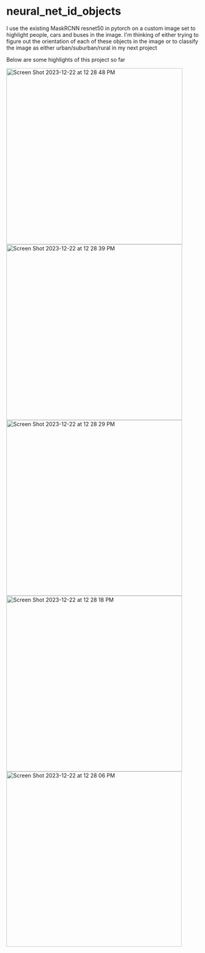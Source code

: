 # neural_net_id_objects
I use the existing MaskRCNN resnet50 in pytorch on a custom image set to highlight people, cars and buses in the image. I'm thinking of either trying to figure out the orientation of each of these objects in the image or to classify the image as either urban/suburban/rural in my next project

Below are some highlights of this project so far

<img width="460" alt="Screen Shot 2023-12-22 at 12 28 48 PM" src="https://github.com/bpkucsb/neural_net_id_objects/assets/13769127/b7f8b956-d05f-4423-9180-97c46162b7f3">

<img width="459" alt="Screen Shot 2023-12-22 at 12 28 39 PM" src="https://github.com/bpkucsb/neural_net_id_objects/assets/13769127/d133c641-4bfe-40ed-9200-0f21d86de6d4">

<img width="459" alt="Screen Shot 2023-12-22 at 12 28 29 PM" src="https://github.com/bpkucsb/neural_net_id_objects/assets/13769127/4b9e4a3b-a049-4c19-8edf-90072e518f4d">

<img width="459" alt="Screen Shot 2023-12-22 at 12 28 18 PM" src="https://github.com/bpkucsb/neural_net_id_objects/assets/13769127/6a683909-4b8a-432e-a57d-83cf18dd7eb2">

<img width="458" alt="Screen Shot 2023-12-22 at 12 28 06 PM" src="https://github.com/bpkucsb/neural_net_id_objects/assets/13769127/f48ac7c3-a74e-4a08-978d-9de9d9f4d960">
